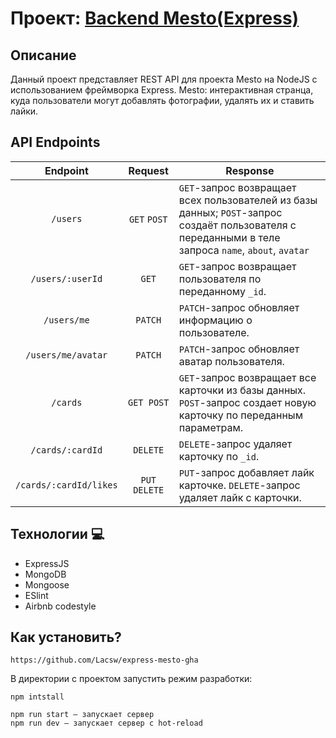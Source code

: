 # Проект: [Backend Mesto(Express)](https://github.com/KirillKamratov/mesto-project-plus)

## Описание

Данный проект представляет REST API для проекта Mesto на NodeJS с использованием фреймворка Express.
Mesto: интерактивная странца, куда пользователи могут добавлять фотографии, удалять их и ставить лайки.

## API Endpoints
|        Endpoint        |   Request    | Response                                                                                                                                               |
|:----------------------:|:------------:|--------------------------------------------------------------------------------------------------------------------------------------------------------|
|        `/users`        | `GET` `POST` | `GET`\-запрос возвращает всех пользователей из базы данных; `POST`\-запрос создаёт пользователя с переданными в теле запроса `name`, `about`, `avatar` |
|    `/users/:userId`    |    `GET`     | `GET`\-запрос возвращает пользователя по переданному `_id`.                                                                                            |
|      `/users/me`       |   `PATCH`    | `PATCH`\-запрос обновляет информацию о пользователе.                                                                                                   |
|   `/users/me/avatar`   |   `PATCH`    | `PATCH`\-запрос обновляет аватар пользователя.                                                                                                         |
|        `/cards`        |  `GET POST`  | `GET`\-запрос возвращает все карточки из базы данных. `POST`\-запрос создает новую карточку по переданным параметрам.                                  |
|    `/cards/:cardId`    |   `DELETE`   | `DELETE`\-запрос удаляет карточку по `_id`.                                                                                                            |
| `/cards/:cardId/likes` | `PUT DELETE` | `PUT`\-запрос добавляет лайк карточке. `DELETE`\-запрос удаляет лайк с карточки.                                                                       |

## Технологии :computer:

- ExpressJS
- MongoDB
- Mongoose
- ESlint
- Airbnb codestyle

## Как установить?

`https://github.com/Lacsw/express-mesto-gha`

В директории с проектом запустить режим разработки:

```
npm intstall

npm run start — запускает сервер
npm run dev — запускает сервер с hot-reload
```
